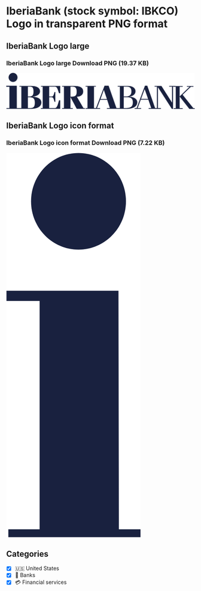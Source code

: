 # IberiaBank (stock symbol: IBKCO) Logo in transparent PNG format

## IberiaBank Logo large

### IberiaBank Logo large Download PNG (19.37 KB)

![IberiaBank Logo large Download PNG (19.37 KB)](/img/orig/IBKCO_BIG-c23948b1.png)

## IberiaBank Logo icon format

### IberiaBank Logo icon format Download PNG (7.22 KB)

![IberiaBank Logo icon format Download PNG (7.22 KB)](/img/orig/IBKCO-6d2bd64b.png)



## Categories
- [x] 🇺🇸 United States
- [x] 🏦 Banks
- [x] 💳 Financial services
